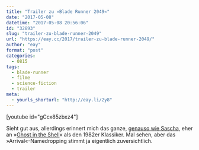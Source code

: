```yaml
---
title: "Trailer zu »Blade Runner 2049«"
date: "2017-05-08"
datetime: "2017-05-08 20:56:06"
id: "32893"
slug: "trailer-zu-blade-runner-2049"
url: "https://eay.cc/2017/trailer-zu-blade-runner-2049/"
author: "eay"
format: "post"
categories:
  - 0815
tags:
  - blade-runner
  - filme
  - science-fiction
  - trailer
meta:
  - yourls_shorturl: "http://eay.li/2y8"
---
```


\[youtube id="gCcx85zbxz4"\]

Sieht gut aus, allerdings erinnert mich das ganze, [genauso wie Sascha](http://www.pewpewpew.de/2017/05/08/der-blade-runner-2049-trailer-verspricht-mehr-2017-als-2049/), eher an »[Ghost in the Shell](https://eay.cc/2017/ghost-in-the-shell/)« als den 1982er Klassiker. Mal sehen, aber das »Arrival«-Namedropping stimmt ja eigentlich zuversichtlich.
